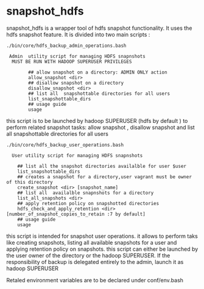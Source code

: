 # snapshot_hdfs
snapshot_hdfs is a wrapper tool of hdfs snapshot functionality.
It uses the hdfs snapshot feature.
It is divided into two main scripts :


```
./bin/core/hdfs_backup_admin_operations.bash

 Admin  utility script for managing HDFS snapnshots
  MUST BE RUN WITH HADOOP SUPERUSER PRIVILEGES

        ## allow snapshot on a directory: ADMIN ONLY action
        allow_snapshot <dir>
        ## disallow snapshot on a directory
        disallow_snapshot <dir>
        ## list all  snapshottable directories for all users
        list_snapshottable_dirs
        ## usage guide
        usage

```

this script is to be launched by hadoop SUPERUSER (hdfs by default ) to perform
related snapshot tasks: allow snapshot , disallow snapshot and  list
all snapshottable directories for all users

```
./bin/core/hdfs_backup_user_operations.bash

  User utility script for managing HDFS snapnshots
  
    ## list all the snapshot directories availalble for user $user
    list_snapshottable_dirs
    ## creates a snapshot for a directory,user vagrant must be owner of this directory
    create_snapshot <dir> [snapshot_name]
    ## list all  availalble snapnshots for a directory
    list_all_snapshots <dir>
    ## apply retention policy on snapshotted directories
    hdfs_check_and_apply_retention <dir> [number_of_snapshot_copies_to_retain :7 by default]
    ## usage guide
    usage

```

this script is intended for snapshot user operations. it allows to perform
taks like  creating snapshots, listing all available snapshots for a user
and applying retention policy on snapshots.
this script can either be launched by the user owner of the directory
or the hadoop SUPERUSER. If the responsibility of backup is delegated entirely
to the admin, launch it as hadoop SUPERUSER


Retaled environment variables are to be declared under conf/env.bash
